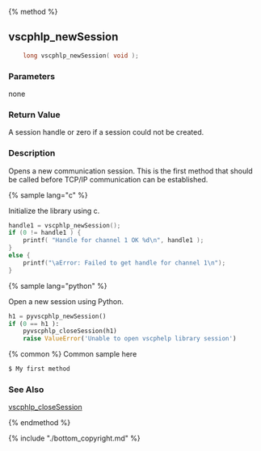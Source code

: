 {% method %}
## vscphlp_newSession

```c
    long vscphlp_newSession( void );

```

### Parameters
none

### Return Value
A session handle or zero if a session could not be created. 

### Description

Opens a new communication session. This is the first method that should be called before TCP/IP communication can be established.

{% sample lang="c" %}

Initialize the library using c.

```c
handle1 = vscphlp_newSession();
if (0 != handle1 ) {
    printf( "Handle for channel 1 OK %d\n", handle1 );
}
else {
    printf("\aError: Failed to get handle for channel 1\n");
}
```
{% sample lang="python" %}

Open a new session using Python.

```python
h1 = pyvscphlp_newSession()
if (0 == h1 ):
    pyvscphlp_closeSession(h1)
    raise ValueError('Unable to open vscphelp library session')
```

{% common %}
Common sample here

```bash
$ My first method
```

### See Also
[vscphlp_closeSession](vscphlp_closesession.md)

{% endmethod %}

{% include "./bottom_copyright.md" %}